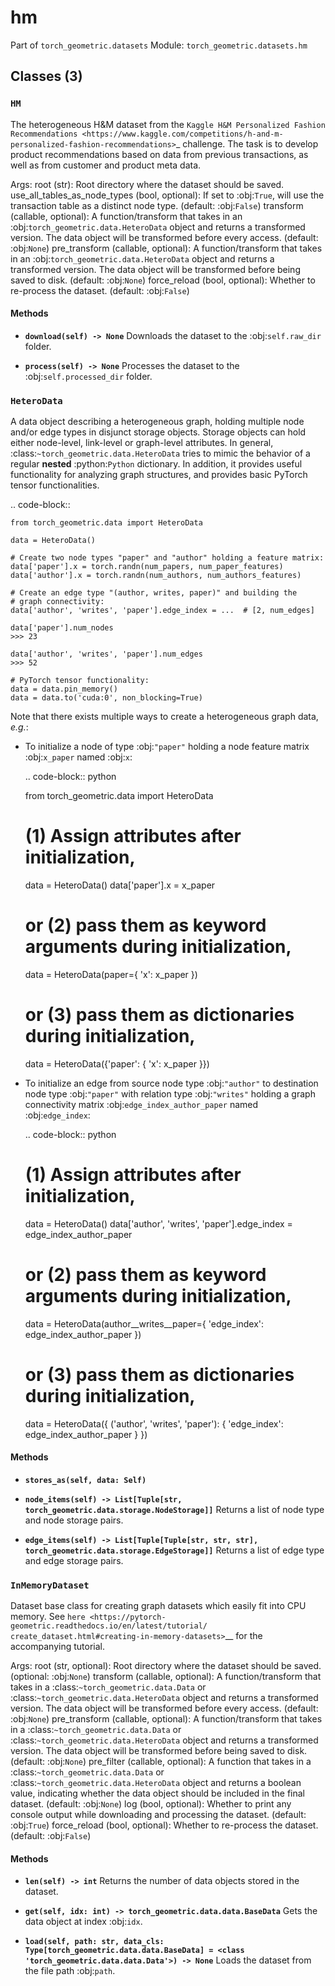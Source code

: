 # hm

Part of `torch_geometric.datasets`
Module: `torch_geometric.datasets.hm`

## Classes (3)

### `HM`

The heterogeneous H&M dataset from the `Kaggle H&M Personalized Fashion
Recommendations
<https://www.kaggle.com/competitions/h-and-m-personalized-fashion-recommendations>`_
challenge.
The task is to develop product recommendations based on data from previous
transactions, as well as from customer and product meta data.

Args:
    root (str): Root directory where the dataset should be saved.
    use_all_tables_as_node_types (bool, optional): If set to :obj:`True`,
        will use the transaction table as a distinct node type.
        (default: :obj:`False`)
    transform (callable, optional): A function/transform that takes in an
        :obj:`torch_geometric.data.HeteroData` object and returns a
        transformed version. The data object will be transformed before
        every access. (default: :obj:`None`)
    pre_transform (callable, optional): A function/transform that takes in
        an :obj:`torch_geometric.data.HeteroData` object and returns a
        transformed version. The data object will be transformed before
        being saved to disk. (default: :obj:`None`)
    force_reload (bool, optional): Whether to re-process the dataset.
        (default: :obj:`False`)

#### Methods

- **`download(self) -> None`**
  Downloads the dataset to the :obj:`self.raw_dir` folder.

- **`process(self) -> None`**
  Processes the dataset to the :obj:`self.processed_dir` folder.

### `HeteroData`

A data object describing a heterogeneous graph, holding multiple node
and/or edge types in disjunct storage objects.
Storage objects can hold either node-level, link-level or graph-level
attributes.
In general, :class:`~torch_geometric.data.HeteroData` tries to mimic the
behavior of a regular **nested** :python:`Python` dictionary.
In addition, it provides useful functionality for analyzing graph
structures, and provides basic PyTorch tensor functionalities.

.. code-block::

    from torch_geometric.data import HeteroData

    data = HeteroData()

    # Create two node types "paper" and "author" holding a feature matrix:
    data['paper'].x = torch.randn(num_papers, num_paper_features)
    data['author'].x = torch.randn(num_authors, num_authors_features)

    # Create an edge type "(author, writes, paper)" and building the
    # graph connectivity:
    data['author', 'writes', 'paper'].edge_index = ...  # [2, num_edges]

    data['paper'].num_nodes
    >>> 23

    data['author', 'writes', 'paper'].num_edges
    >>> 52

    # PyTorch tensor functionality:
    data = data.pin_memory()
    data = data.to('cuda:0', non_blocking=True)

Note that there exists multiple ways to create a heterogeneous graph data,
*e.g.*:

* To initialize a node of type :obj:`"paper"` holding a node feature
  matrix :obj:`x_paper` named :obj:`x`:

  .. code-block:: python

    from torch_geometric.data import HeteroData

    # (1) Assign attributes after initialization,
    data = HeteroData()
    data['paper'].x = x_paper

    # or (2) pass them as keyword arguments during initialization,
    data = HeteroData(paper={ 'x': x_paper })

    # or (3) pass them as dictionaries during initialization,
    data = HeteroData({'paper': { 'x': x_paper }})

* To initialize an edge from source node type :obj:`"author"` to
  destination node type :obj:`"paper"` with relation type :obj:`"writes"`
  holding a graph connectivity matrix :obj:`edge_index_author_paper` named
  :obj:`edge_index`:

  .. code-block:: python

    # (1) Assign attributes after initialization,
    data = HeteroData()
    data['author', 'writes', 'paper'].edge_index = edge_index_author_paper

    # or (2) pass them as keyword arguments during initialization,
    data = HeteroData(author__writes__paper={
        'edge_index': edge_index_author_paper
    })

    # or (3) pass them as dictionaries during initialization,
    data = HeteroData({
        ('author', 'writes', 'paper'):
        { 'edge_index': edge_index_author_paper }
    })

#### Methods

- **`stores_as(self, data: Self)`**

- **`node_items(self) -> List[Tuple[str, torch_geometric.data.storage.NodeStorage]]`**
  Returns a list of node type and node storage pairs.

- **`edge_items(self) -> List[Tuple[Tuple[str, str, str], torch_geometric.data.storage.EdgeStorage]]`**
  Returns a list of edge type and edge storage pairs.

### `InMemoryDataset`

Dataset base class for creating graph datasets which easily fit
into CPU memory.
See `here <https://pytorch-geometric.readthedocs.io/en/latest/tutorial/
create_dataset.html#creating-in-memory-datasets>`__ for the accompanying
tutorial.

Args:
    root (str, optional): Root directory where the dataset should be saved.
        (optional: :obj:`None`)
    transform (callable, optional): A function/transform that takes in a
        :class:`~torch_geometric.data.Data` or
        :class:`~torch_geometric.data.HeteroData` object and returns a
        transformed version.
        The data object will be transformed before every access.
        (default: :obj:`None`)
    pre_transform (callable, optional): A function/transform that takes in
        a :class:`~torch_geometric.data.Data` or
        :class:`~torch_geometric.data.HeteroData` object and returns a
        transformed version.
        The data object will be transformed before being saved to disk.
        (default: :obj:`None`)
    pre_filter (callable, optional): A function that takes in a
        :class:`~torch_geometric.data.Data` or
        :class:`~torch_geometric.data.HeteroData` object and returns a
        boolean value, indicating whether the data object should be
        included in the final dataset. (default: :obj:`None`)
    log (bool, optional): Whether to print any console output while
        downloading and processing the dataset. (default: :obj:`True`)
    force_reload (bool, optional): Whether to re-process the dataset.
        (default: :obj:`False`)

#### Methods

- **`len(self) -> int`**
  Returns the number of data objects stored in the dataset.

- **`get(self, idx: int) -> torch_geometric.data.data.BaseData`**
  Gets the data object at index :obj:`idx`.

- **`load(self, path: str, data_cls: Type[torch_geometric.data.data.BaseData] = <class 'torch_geometric.data.data.Data'>) -> None`**
  Loads the dataset from the file path :obj:`path`.
